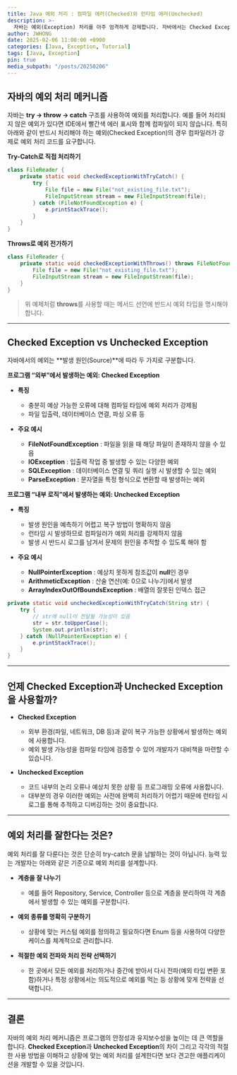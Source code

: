 ```yaml
---
title: Java 예외 처리 : 컴파일 에러(Checked)와 런타임 에러(Unchecked)
description: >-
  자바는 예외(Exception) 처리를 아주 엄격하게 강제합니다. 자바에서는 Checked Exception과 Unchecked Exception 두 가지로 명확히 구분합니다.
author: JWHONG
date: 2025-02-06 11:00:00 +0900
categories: [Java, Exception, Tutorial]
tags: [Java, Exception]
pin: true
media_subpath: "/posts/20250206"
---
```


## 자바의 예외 처리 메커니즘

자바는 **try → throw → catch** 구조를 사용하여 예외를 처리합니다.
예를 들어 처리되지 않은 예외가 있다면 IDE에서 빨간색 에러 표시와 함께 컴파일이 되지 않습니다.
특히 아래와 같이 반드시 처리해야 하는 예외(Checked Exception)의 경우 컴파일러가 강제로 예외 처리 코드를 요구합니다.

**Try-Catch로 직접 처리하기**

```java
class FileReader {
    private static void checkedExceptionWithTryCatch() {
        try {
            File file = new File("not_existing_file.txt");
            FileInputStream stream = new FileInputStream(file);
        } catch (FileNotFoundException e) {
            e.printStackTrace();
        }
    }
}
```

**Throws로 예외 전가하기**

```java
class FileReader {
    private static void checkedExceptionWithThrows() throws FileNotFoundException {
        File file = new File("not_existing_file.txt");
        FileInputStream stream = new FileInputStream(file);
    }
}
```

> 위 예제처럼 **throws**를 사용할 때는 메서드 선언에 반드시 예외 타입을 명시해야 합니다.

---

## Checked Exception vs Unchecked Exception

자바에서의 예외는 **발생 원인(Source)**에 따라 두 가지로 구분합니다.

**프로그램 “외부”에서 발생하는 예외: Checked Exception**

- **특징**

  - 충분히 예상 가능한 오류에 대해 컴파일 타임에 예외 처리가 강제됨
  - 파일 입출력, 데이터베이스 연결, 파싱 오류 등

- **주요 예시**

  - **FileNotFoundException** : 파일을 읽을 때 해당 파일이 존재하지 않을 수 있음
  - **IOException** : 입출력 작업 중 발생할 수 있는 다양한 예외
  - **SQLException** : 데이터베이스 연결 및 쿼리 실행 시 발생할 수 있는 예외
  - **ParseException** : 문자열을 특정 형식으로 변환할 때 발생하는 예외

**프로그램 “내부 로직”에서 발생하는 예외: Unchecked Exception**

- **특징**

  - 발생 원인을 예측하기 어렵고 복구 방법이 명확하지 않음
  - 런타임 시 발생하므로 컴파일러가 예외 처리를 강제하지 않음
  - 발생 시 반드시 로그를 남겨서 문제의 원인을 추적할 수 있도록 해야 함

- **주요 예시**

  - **NullPointerException** : 예상치 못하게 참조값이 **null**인 경우
  - **ArithmeticException** : 산술 연산(예: 0으로 나누기)에서 발생
  - **ArrayIndexOutOfBoundsException** : 배열의 잘못된 인덱스 접근

```java
private static void uncheckedExceptionWithTryCatch(String str) {
    try {
        // str에 null이 전달될 가능성이 있음
        str = str.toUpperCase();
        System.out.println(str);
    } catch (NullPointerException e) {
        e.printStackTrace();
    }
}
```

---

## 언제 Checked Exception과 Unchecked Exception을 사용할까?

- **Checked Exception**

  - 외부 환경(파일, 네트워크, DB 등)과 같이 복구 가능한 상황에서 발생하는 예외에 사용합니다.
  - 예외 발생 가능성을 컴파일 타임에 검증할 수 있어 개발자가 대비책을 마련할 수 있습니다.

- **Unchecked Exception**
  - 코드 내부의 논리 오류나 예상치 못한 상황 등 프로그래밍 오류에 사용합니다.
  - 대부분의 경우 이러한 예외는 사전에 완벽히 처리하기 어렵기 때문에 런타임 시 로그를 통해 추적하고 디버깅하는 것이 중요합니다.

---

## 예외 처리를 잘한다는 것은?

예외 처리를 잘 다룬다는 것은 단순히 try-catch 문을 남발하는 것이 아닙니다.
능력 있는 개발자는 아래와 같은 기준으로 예외 처리를 설계합니다.

- **계층을 잘 나누기**

  - 예를 들어 Repository, Service, Controller 등으로 계층을 분리하여 각 계층에서 발생할 수 있는 예외를 구분합니다.

- **예외 종류를 명확히 구분하기**

  - 상황에 맞는 커스텀 예외를 정의하고 필요하다면 Enum 등을 사용하여 다양한 케이스를 체계적으로 관리합니다.

- **적절한 예외 전파와 처리 전략 선택하기**

  - 한 곳에서 모든 예외를 처리하거나 중간에 받아서 다시 전파(예외 타입 변환 포함)하거나 특정 상황에서는 의도적으로 예외를 먹는 등 상황에 맞게 전략을 선택합니다.

---

## 결론

자바의 예외 처리 메커니즘은 프로그램의 안정성과 유지보수성을 높이는 데 큰 역할을 합니다.
**Checked Exception**과 **Unchecked Exception**의 차이 그리고 각각의 적절한 사용 방법을 이해하고 상황에 맞는 예외 처리를 설계한다면 보다 견고한 애플리케이션을 개발할 수 있을 것입니다.
